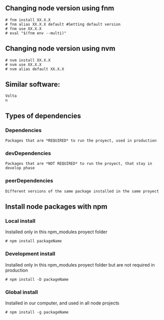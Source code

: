 ## Changing node version using fnm 
```
# fnm install XX.X.X
# fnm alias XX.X.X default #Setting default version
# fnm use XX.X.X
# eval "$(fnm env --multi)"
```
## Changing node version using nvm
```
# nvm install XX.X.X
# nvm use XX.X.X
# nvm alias default XX.X.X
```
## Similar software:
```
Volta
n
```

## Types of dependencies
### Dependencies
```
Packages that are *REQUIRED* to run the proyect, used in production
```
### devDependencies
```
Packages that are *NOT REQUIRED* to run the proyect, that stay in develop phase
```
### peerDependencies
```
Different versions of the same package installed in the same proyect
```
## Install node packages with npm

### Local install 
Installed only in this npm_modules proyect folder
```
# npm install packageName
```
### Development install
Installed only in this npm_modules proyect folder but are not required in production
```
# npm install -D packageName
```
### Global install
Installed in our computer, and used in all node projects
```
# npm install -g packageName
```
